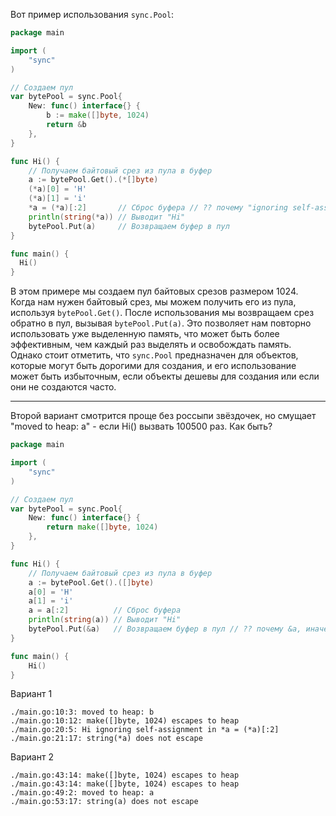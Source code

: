 Вот пример использования `sync.Pool`:

```go
package main

import (
	"sync"
)

// Создаем пул
var bytePool = sync.Pool{
	New: func() interface{} {
		b := make([]byte, 1024)
		return &b
	},
}

func Hi() {
	// Получаем байтовый срез из пула в буфер
	a := bytePool.Get().(*[]byte)
	(*a)[0] = 'H'
	(*a)[1] = 'i'
	*a = (*a)[:2]       // Сброс буфера // ?? почему "ignoring self-assignment" (-gcflags "-m=1")
	println(string(*a)) // Выводит "Hi"
	bytePool.Put(a)     // Возвращаем буфер в пул
}

func main() {
  Hi()
}
```

В этом примере мы создаем пул байтовых срезов размером 1024. Когда нам нужен байтовый срез, мы можем получить его из пула, используя `bytePool.Get()`. После использования мы возвращаем срез обратно в пул, вызывая `bytePool.Put(a)`. Это позволяет нам повторно использовать уже выделенную память, что может быть более эффективным, чем каждый раз выделять и освобождать память. Однако стоит отметить, что `sync.Pool` предназначен для объектов, которые могут быть дорогими для создания, и его использование может быть избыточным, если объекты дешевы для создания или если они не создаются часто.

---

Второй вариант смотрится проще без россыпи звёздочек, но смущает "moved to heap: a" - если Hi() вызвать 100500 раз. Как быть?

```go
package main

import (
	"sync"
)

// Создаем пул
var bytePool = sync.Pool{
	New: func() interface{} {
		return make([]byte, 1024)
	},
}

func Hi() {
	// Получаем байтовый срез из пула в буфер
	a := bytePool.Get().([]byte)
	a[0] = 'H'
	a[1] = 'i'
	a = a[:2]          // Сброс буфера
	println(string(a)) // Выводит "Hi"
	bytePool.Put(&a)   // Возвращаем буфер в пул // ?? почему &a, иначе go-staticcheck: "argument should be pointer-like to avoid allocations"
}

func main() {
	Hi()
}
```

Вариант 1

```
./main.go:10:3: moved to heap: b
./main.go:10:12: make([]byte, 1024) escapes to heap
./main.go:20:5: Hi ignoring self-assignment in *a = (*a)[:2]
./main.go:21:17: string(*a) does not escape
```

Вариант 2

```
./main.go:43:14: make([]byte, 1024) escapes to heap
./main.go:43:14: make([]byte, 1024) escapes to heap
./main.go:49:2: moved to heap: a
./main.go:53:17: string(a) does not escape
```
